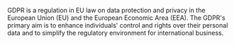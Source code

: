 
GDPR is a regulation in EU law on data protection and privacy in the European Union (EU) and the European Economic Area (EEA). The GDPR's primary aim is to enhance individuals' control and rights over their personal data and to simplify the regulatory environment for international business.

